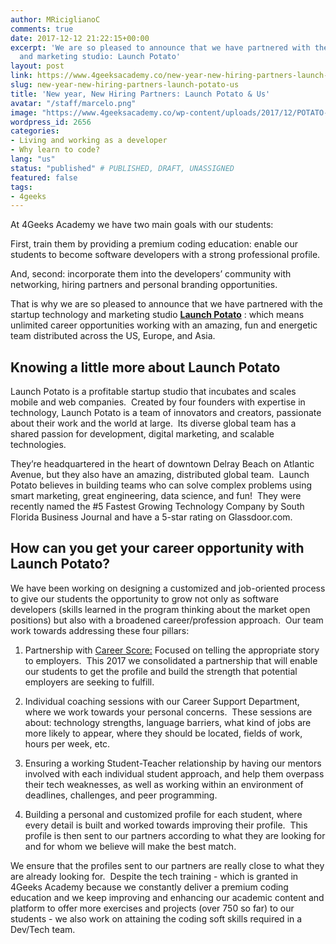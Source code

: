 ```yaml
---
author: MRiciglianoC
comments: true
date: 2017-12-12 21:22:15+00:00
excerpt: 'We are so pleased to announce that we have partnered with the startup technology
  and marketing studio: Launch Potato'
layout: post
link: https://www.4geeksacademy.co/new-year-new-hiring-partners-launch-potato-us/
slug: new-year-new-hiring-partners-launch-potato-us
title: 'New year, New Hiring Partners: Launch Potato & Us'
avatar: "/staff/marcelo.png"
image: "https://www.4geeksacademy.co/wp-content/uploads/2017/12/POTATO-ADS-02.jpg"
wordpress_id: 2656
categories:
- Living and working as a developer
- Why learn to code?
lang: "us"
status: "published" # PUBLISHED, DRAFT, UNASSIGNED
featured: false
tags:
- 4geeks
---
```


At 4Geeks Academy we have two main goals with our students:

First, train them by providing a premium coding education: enable our students to become software developers with a strong professional profile.

And, second: incorporate them into the developers’ community with networking, hiring partners and personal branding opportunities.

That is why we are so pleased to announce that we have partnered with the startup technology and marketing studio [**Launch Potato**](https://launchpotato.com/) : which means unlimited career opportunities working with an amazing, fun and energetic team distributed across the US, Europe, and Asia.


## Knowing a little more about Launch Potato


Launch Potato is a profitable startup studio that incubates and scales mobile and web companies.  Created by four founders with expertise in technology, Launch Potato is a team of innovators and creators, passionate about their work and the world at large.  Its diverse global team has a shared passion for development, digital marketing, and scalable technologies.

They’re headquartered in the heart of downtown Delray Beach on Atlantic Avenue, but they also have an amazing, distributed global team.  Launch Potato believes in building teams who can solve complex problems using smart marketing, great engineering, data science, and fun!  They were recently named the #5 Fastest Growing Technology Company by South Florida Business Journal and have a 5-star rating on Glassdoor.com.


## How can you get your career opportunity with Launch Potato?


We have been working on designing a customized and job-oriented process to give our students the opportunity to grow not only as software developers (skills learned in the program thinking about the market open positions) but also with a broadened career/profession approach.  Our team work towards addressing these four pillars:



 	
  1. Partnership with [Career Score:](https://www.careerscore.com) Focused on telling the appropriate story to employers.  This 2017 we consolidated a partnership that will enable our students to get the profile and build the strength that potential employers are seeking to fulfill.

 	
  2. Individual coaching sessions with our Career Support Department, where we work towards your personal concerns.  These sessions are about: technology strengths, language barriers, what kind of jobs are more likely to appear, where they should be located, fields of work, hours per week, etc.

 	
  3. Ensuring a working Student-Teacher relationship by having our mentors involved with each individual student approach, and help them overpass their tech weaknesses, as well as working within an environment of deadlines, challenges, and peer programming.

 	
  4. Building a personal and customized profile for each student, where every detail is built and worked towards improving their profile.  This profile is then sent to our partners according to what they are looking for and for whom we believe will make the best match.


We ensure that the profiles sent to our partners are really close to what they are already looking for.  Despite the tech training - which is granted in 4Geeks Academy because we constantly deliver a premium coding education and we keep improving and enhancing our academic content and platform to offer more exercises and projects (over 750 so far) to our students - we also work on attaining the coding soft skills required in a Dev/Tech team.
